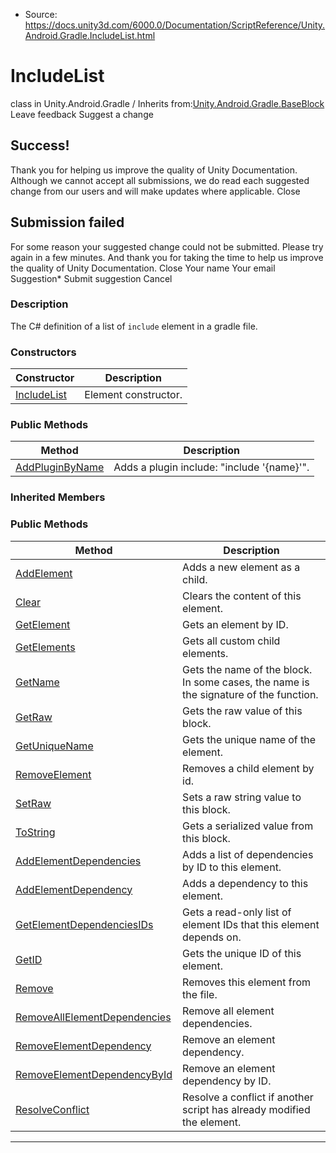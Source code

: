 * Source: https://docs.unity3d.com/6000.0/Documentation/ScriptReference/Unity.Android.Gradle.IncludeList.html

# IncludeList
class in Unity.Android.Gradle
/
Inherits from:[Unity.Android.Gradle.BaseBlock](https://docs.unity3d.com/6000.0/Documentation/ScriptReference/Unity.Android.Gradle.BaseBlock.html)
Leave feedback
Suggest a change
## Success!
Thank you for helping us improve the quality of Unity Documentation. Although we cannot accept all submissions, we do read each suggested change from our users and will make updates where applicable.
Close
## Submission failed
For some reason your suggested change could not be submitted. Please <a>try again</a> in a few minutes. And thank you for taking the time to help us improve the quality of Unity Documentation.
Close
Your name Your email Suggestion* Submit suggestion
Cancel
### Description
The C# definition of a list of `include` element in a gradle file.
### Constructors
Constructor | Description  
---|---  
[IncludeList](https://docs.unity3d.com/6000.0/Documentation/ScriptReference/Unity.Android.Gradle.IncludeList-ctor.html) | Element constructor.  
### Public Methods
Method | Description  
---|---  
[AddPluginByName](https://docs.unity3d.com/6000.0/Documentation/ScriptReference/Unity.Android.Gradle.IncludeList.AddPluginByName.html) | Adds a plugin include: "include '{name}'".  
### Inherited Members
### Public Methods
Method | Description  
---|---  
[AddElement](https://docs.unity3d.com/6000.0/Documentation/ScriptReference/Unity.Android.Gradle.BaseBlock.AddElement.html) | Adds a new element as a child.  
[Clear](https://docs.unity3d.com/6000.0/Documentation/ScriptReference/Unity.Android.Gradle.BaseBlock.Clear.html) | Clears the content of this element.  
[GetElement](https://docs.unity3d.com/6000.0/Documentation/ScriptReference/Unity.Android.Gradle.BaseBlock.GetElement.html) | Gets an element by ID.  
[GetElements](https://docs.unity3d.com/6000.0/Documentation/ScriptReference/Unity.Android.Gradle.BaseBlock.GetElements.html) | Gets all custom child elements.  
[GetName](https://docs.unity3d.com/6000.0/Documentation/ScriptReference/Unity.Android.Gradle.BaseBlock.GetName.html) | Gets the name of the block. In some cases, the name is the signature of the function.  
[GetRaw](https://docs.unity3d.com/6000.0/Documentation/ScriptReference/Unity.Android.Gradle.BaseBlock.GetRaw.html) | Gets the raw value of this block.  
[GetUniqueName](https://docs.unity3d.com/6000.0/Documentation/ScriptReference/Unity.Android.Gradle.BaseBlock.GetUniqueName.html) | Gets the unique name of the element.  
[RemoveElement](https://docs.unity3d.com/6000.0/Documentation/ScriptReference/Unity.Android.Gradle.BaseBlock.RemoveElement.html) | Removes a child element by id.  
[SetRaw](https://docs.unity3d.com/6000.0/Documentation/ScriptReference/Unity.Android.Gradle.BaseBlock.SetRaw.html) | Sets a raw string value to this block.  
[ToString](https://docs.unity3d.com/6000.0/Documentation/ScriptReference/Unity.Android.Gradle.BaseBlock.ToString.html) | Gets a serialized value from this block.  
[AddElementDependencies](https://docs.unity3d.com/6000.0/Documentation/ScriptReference/Unity.Android.Gradle.BaseElement.AddElementDependencies.html) | Adds a list of dependencies by ID to this element.  
[AddElementDependency](https://docs.unity3d.com/6000.0/Documentation/ScriptReference/Unity.Android.Gradle.BaseElement.AddElementDependency.html) | Adds a dependency to this element.  
[GetElementDependenciesIDs](https://docs.unity3d.com/6000.0/Documentation/ScriptReference/Unity.Android.Gradle.BaseElement.GetElementDependenciesIDs.html) | Gets a read-only list of element IDs that this element depends on.  
[GetID](https://docs.unity3d.com/6000.0/Documentation/ScriptReference/Unity.Android.Gradle.BaseElement.GetID.html) | Gets the unique ID of this element.  
[Remove](https://docs.unity3d.com/6000.0/Documentation/ScriptReference/Unity.Android.Gradle.BaseElement.Remove.html) | Removes this element from the file.  
[RemoveAllElementDependencies](https://docs.unity3d.com/6000.0/Documentation/ScriptReference/Unity.Android.Gradle.BaseElement.RemoveAllElementDependencies.html) | Remove all element dependencies.  
[RemoveElementDependency](https://docs.unity3d.com/6000.0/Documentation/ScriptReference/Unity.Android.Gradle.BaseElement.RemoveElementDependency.html) | Remove an element dependency.  
[RemoveElementDependencyById](https://docs.unity3d.com/6000.0/Documentation/ScriptReference/Unity.Android.Gradle.BaseElement.RemoveElementDependencyById.html) | Remove an element dependency by ID.  
[ResolveConflict](https://docs.unity3d.com/6000.0/Documentation/ScriptReference/Unity.Android.Gradle.BaseElement.ResolveConflict.html) | Resolve a conflict if another script has already modified the element.  
* * *
